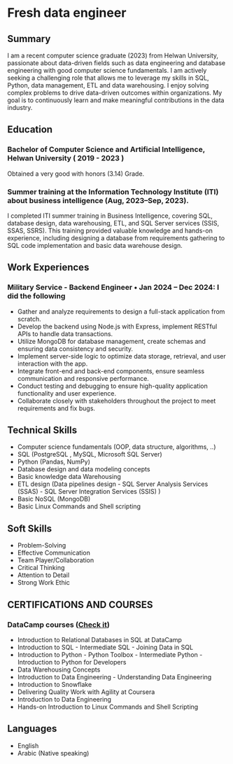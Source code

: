 # Fresh data engineer
## Summary
I am a recent computer science graduate (2023) from Helwan University, passionate about data-driven fields such as data engineering and database engineering with good computer science fundamentals. I am actively seeking a challenging role that allows me to leverage my skills in SQL, Python, data management, ETL and data warehousing. I enjoy solving complex problems to drive data-driven outcomes within organizations. My goal is to continuously learn and make meaningful contributions in the data industry.

## Education
### Bachelor of Computer Science and Artificial Intelligence, Helwan University ( 2019 - 2023 )
Obtained a very good with honors (3.14) Grade.

### Summer training at the Information Technology Institute (ITI) about business intelligence (Aug, 2023–Sep, 2023). 
I completed ITI summer training in Business Intelligence, covering SQL, database design, data warehousing, ETL, and SQL Server services (SSIS, SSAS, SSRS). This training provided valuable knowledge and hands-on experience, including designing a database from requirements gathering to SQL code implementation and basic data warehouse design. 

## Work Experiences
### Military Service - Backend Engineer • Jan  2024 – Dec  2024: I did the following 
*	Gather and analyze requirements to design a full-stack application from scratch.
*	Develop the backend using Node.js with Express, implement RESTful APIs to handle data transactions.
*	Utilize MongoDB for database management, create schemas and ensuring data consistency and security.
*	Implement server-side logic to optimize data storage, retrieval, and user interaction with the app.
*	Integrate front-end and back-end components, ensure seamless communication and responsive performance.
*	Conduct testing and debugging to ensure high-quality application functionality and user experience.
*	Collaborate closely with stakeholders throughout the project to meet requirements and fix bugs. 

## Technical Skills
*	Computer science fundamentals (OOP, data structure, algorithms, ..) 
*	SQL (PostgreSQL , MySQL, Microsoft SQL Server) 
*	Python (Pandas, NumPy)
*	Database design and data modeling concepts
*	Basic knowledge data Warehousing
*	ETL design (Data pipelines design - SQL Server Analysis Services (SSAS) - SQL Server Integration Services (SSIS) )
*	Basic NoSQL (MongoDB)
*	Basic Linux Commands and Shell scripting 

## Soft Skills
* Problem-Solving
* Effective Communication
* Team Player/Collaboration
* Critical Thinking
* Attention to Detail
* Strong Work Ethic

## CERTIFICATIONS AND COURSES
### DataCamp courses ([Check it](https://www.datacamp.com/portfolio/ah2966629))
*	Introduction to Relational Databases in SQL						at DataCamp
*	Introduction to SQL - Intermediate SQL - Joining Data in SQL
*	Introduction to Python - Python Toolbox - Intermediate Python - Introduction to Python for Developers
*	Data Warehousing Concepts
*	Introduction to Data Engineering - Understanding Data Engineering
*	Introduction to Snowflake
*	Delivering Quality Work with Agility						at Coursera
*	Introduction to Data Engineering 
*	Hands-on Introduction to Linux Commands and Shell Scripting

## Languages
*	English
*	Arabic (Native speaking)

